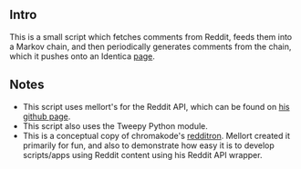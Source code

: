 Intro
------
This is a small script which fetches comments from Reddit, feeds them into a Markov chain, and then periodically generates comments from the chain, which it pushes onto an Identica [page](http://identi.ca/redditbot/all).

Notes
------

* This script uses mellort's for the Reddit API, which can be found on [his github page](https://github.com/mellort).
* This script also uses the Tweepy Python module.
* This is a conceptual copy of chromakode's [redditron](http://github.com/chromakode/redditron). Mellort created it primarily for fun, and also to demonstrate how easy it is to develop scripts/apps using Reddit content using his Reddit API wrapper.

